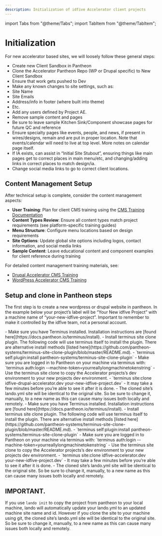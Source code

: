 ```yaml
---
description: Initialization of idfive Accelerator client projects
---
```


import Tabs from "@theme/Tabs";
import TabItem from "@theme/TabItem";

# Initialization

For new accelerator based sites, we will loosely follow these general steps:

- Create new Client Sandbox in Pantheon
- Clone the Accelerator Pantheon Repo (WP or Drupal specific) to New Client Sandbox
- Ensure that work gets pushed to Dev
- Make any known changes to site settings, such as:
 - Site Name
 - Site Emails
 - Address/info in footer (where built into theme)
 - Etc.
- Add any users defined by Project AE.
- Remove sample content and pages
 - Be sure to leave sample Kitchen Sink/Component showcase pages for future QC and reference
 - Ensure specialty pages like events, people, and news, if present in wires/designs, remain and are put in proper location. Note that events/calendar will need to live at top level. More notes on calendar page itself.
- If IA exists, can assist in “Initial Site Stubout”, ensuring things like main pages get to correct places in main menu/etc, and changing/adding links in correct places to match design/ia.
- Change social media links to go to correct client locations.

## Content Management Setup

After technical setup is complete, consider the content management aspects:

- **User Training**: Plan for client CMS training using the [CMS Training Documentation](/docs/general/documentation/cms-training/client-cms-training)
- **Content Types Review**: Ensure all content types match project requirements (see platform-specific training guides)
- **Menu Structure**: Configure menu locations based on design requirements
- **Site Options**: Update global site options including logos, contact information, and social media links
- **Sample Content**: Leave educational content and component examples for client reference during training

For detailed content management training materials, see:
- [Drupal Accelerator CMS Training](/docs/general/documentation/cms-training/drupal-accelerator-cms-training)
- [WordPress Accelerator CMS Training](/docs/general/documentation/cms-training/wordpress-accelerator-cms-training)

## Setup and clone in Pantheon steps

The first step is to create a new wordpress or drupal website in pantheon. In the example below your project’s label will be “Your New idfive Project” with a machine name of “your-new-idfive-project”. Important to remember to make it controlled by the idfive team, not a personal account.

<Tabs groupId="accelerator-versions">
  <TabItem value="drupal" label="Drupal" default>
    - Make sure you have Terminus installed. Installation instructions are [found here](https://docs.pantheon.io/terminus/install).
    - Install terminus site clone plugin. The following code will use terminus itself to install the plugin. There are alternative install methods [listed here](https://github.com/pantheon-systems/terminus-site-clone-plugin/blob/master/README.md).
    - `terminus self:plugin:install pantheon-systems/terminus-site-clone-plugin`
    - Make sure you are logged in to Pantheon on your machine via terminus with: `terminus auth:login --machine-token=yourreallylongmachinetokenstring`
    - Use the terminus site clone to copy the Accelerator projects’s dev environment to your new projects dev environment.
    - `terminus site:clone idfive-drupal-accelerator.dev your-new-idfive-project.dev`
    - It may take a few minutes before you’re able to see it after it is done.
    - The cloned site’s lando.yml site will be identical to the original site. So be sure to change it, manually, to a new name as this can cause many issues both locally and remotely.
  </TabItem>

  <TabItem value="wp" label="WordPress">
   - Make sure you have Terminus installed. Installation instructions are [found here](https://docs.pantheon.io/terminus/install).
    - Install terminus site clone plugin. The following code will use terminus itself to install the plugin. There are alternative install methods [listed here](https://github.com/pantheon-systems/terminus-site-clone-plugin/blob/master/README.md).
    - `terminus self:plugin:install pantheon-systems/terminus-site-clone-plugin`
    - Make sure you are logged in to Pantheon on your machine via terminus with: `terminus auth:login --machine-token=yourreallylongmachinetokenstring`
    - Use the terminus site clone to copy the Accelerator projects’s dev environment to your new projects dev environment.
    - `terminus site:clone idfive-accelerator.dev your-new-idfive-project.dev`
    - It may take a few minutes before you’re able to see it after it is done.
    - The cloned site’s lando.yml site will be identical to the original site. So be sure to change it, manually, to a new name as this can cause many issues both locally and remotely.
  </TabItem>
</Tabs>

## IMPORTANT.

If you use `lando init` to copy the project from pantheon to your local machine, lando will automatically update your lando.yml to an updated machine site name and id. However if you clone the site to your machine using git, the cloned site’s lando.yml site will be identical to the original site. So be sure to change it, manually, to a new name as this can cause many issues both locally and remotely.
